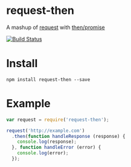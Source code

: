 request-then
============

A mashup of [request](https://github.com/mikeal/request) with [then/promise](https://github.com/then/promise)

[![Build Status](https://travis-ci.org/js-inside/request-then.svg?branch=master)](https://travis-ci.org/js-inside/request-then)

Install
=======

`npm install request-then --save`

Example
=======

```javascript
var request = require('request-then');

request('http://example.com')
  .then(function handleResponse (response) {
    console.log(response);
  }, function handleError (error) {
    console.log(error);
  });
```

